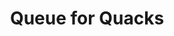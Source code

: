 ---
layout: post
title: Queue for Quacks
description: join me on a journey to competency
summary: just say the first letter
tags: coding learning leetcode CS4CS
---